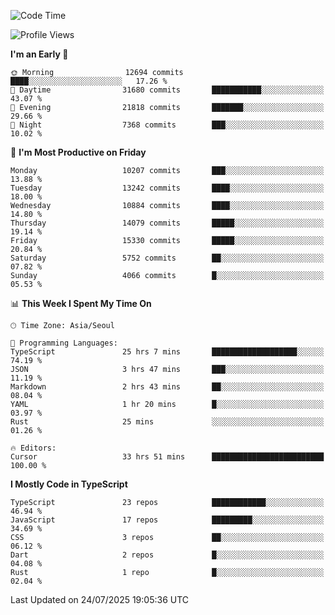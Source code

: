 <!--START_SECTION:waka-->
![Code Time](http://img.shields.io/badge/Code%20Time-8%2C084%20hrs%2012%20mins-blue)

![Profile Views](http://img.shields.io/badge/Profile%20Views-0-blue)

**I'm an Early 🐤** 

```text
🌞 Morning                12694 commits       ████░░░░░░░░░░░░░░░░░░░░░   17.26 % 
🌆 Daytime                31680 commits       ███████████░░░░░░░░░░░░░░   43.07 % 
🌃 Evening                21818 commits       ███████░░░░░░░░░░░░░░░░░░   29.66 % 
🌙 Night                  7368 commits        ███░░░░░░░░░░░░░░░░░░░░░░   10.02 % 
```
📅 **I'm Most Productive on Friday** 

```text
Monday                   10207 commits       ███░░░░░░░░░░░░░░░░░░░░░░   13.88 % 
Tuesday                  13242 commits       ████░░░░░░░░░░░░░░░░░░░░░   18.00 % 
Wednesday                10884 commits       ████░░░░░░░░░░░░░░░░░░░░░   14.80 % 
Thursday                 14079 commits       █████░░░░░░░░░░░░░░░░░░░░   19.14 % 
Friday                   15330 commits       █████░░░░░░░░░░░░░░░░░░░░   20.84 % 
Saturday                 5752 commits        ██░░░░░░░░░░░░░░░░░░░░░░░   07.82 % 
Sunday                   4066 commits        █░░░░░░░░░░░░░░░░░░░░░░░░   05.53 % 
```


📊 **This Week I Spent My Time On** 

```text
🕑︎ Time Zone: Asia/Seoul

💬 Programming Languages: 
TypeScript               25 hrs 7 mins       ███████████████████░░░░░░   74.19 % 
JSON                     3 hrs 47 mins       ███░░░░░░░░░░░░░░░░░░░░░░   11.19 % 
Markdown                 2 hrs 43 mins       ██░░░░░░░░░░░░░░░░░░░░░░░   08.04 % 
YAML                     1 hr 20 mins        █░░░░░░░░░░░░░░░░░░░░░░░░   03.97 % 
Rust                     25 mins             ░░░░░░░░░░░░░░░░░░░░░░░░░   01.26 % 

🔥 Editors: 
Cursor                   33 hrs 51 mins      █████████████████████████   100.00 % 
```

**I Mostly Code in TypeScript** 

```text
TypeScript               23 repos            ████████████░░░░░░░░░░░░░   46.94 % 
JavaScript               17 repos            █████████░░░░░░░░░░░░░░░░   34.69 % 
CSS                      3 repos             ██░░░░░░░░░░░░░░░░░░░░░░░   06.12 % 
Dart                     2 repos             █░░░░░░░░░░░░░░░░░░░░░░░░   04.08 % 
Rust                     1 repo              █░░░░░░░░░░░░░░░░░░░░░░░░   02.04 % 
```




 Last Updated on 24/07/2025 19:05:36 UTC
<!--END_SECTION:waka-->
